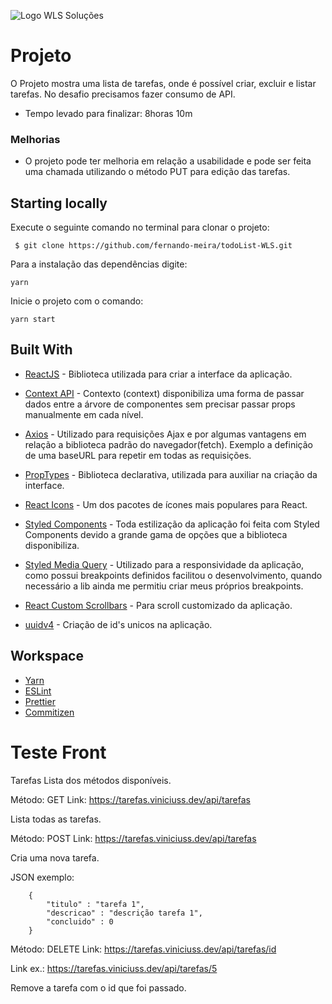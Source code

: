 ![Logo WLS Soluções](https://www.facebook.com/wlssolucoes/photos/a.933865493362324/3016311841784335)

# Projeto

O Projeto mostra uma lista de tarefas, onde é possível criar, excluir e listar tarefas. No desafio precisamos fazer consumo de API.

- Tempo levado para finalizar: 8horas 10m

### Melhorias

- O projeto pode ter melhoria em relação a usabilidade e pode ser feita uma chamada utilizando o método PUT para edição das tarefas.

## Starting locally

Execute o seguinte comando no terminal para clonar o projeto:

     $ git clone https://github.com/fernando-meira/todoList-WLS.git

Para a instalação das dependências digite:

    yarn

Inicie o projeto com o comando:

    yarn start

## Built With

- [ReactJS](https://github.com/facebook/react) - Biblioteca utilizada para criar a interface da aplicação.
- [Context API](https://pt-br.reactjs.org/docs/context.html) - Contexto (context) disponibiliza uma forma de passar dados entre a árvore de componentes sem precisar passar props manualmente em cada nível.

- [Axios](https://github.com/axios/axios) - Utilizado para requisições Ajax e por algumas vantagens em relação a biblioteca padrão do navegador(fetch). Exemplo a definição de uma baseURL para repetir em todas as requisições.

- [PropTypes](https://github.com/facebook/prop-types) - Biblioteca declarativa, utilizada para auxiliar na criação da interface.
- [React Icons](https://github.com/react-icons/react-icons) - Um dos pacotes de ícones mais populares para React.
- [Styled Components](https://styled-components.com/) - Toda estilização da aplicação foi feita com Styled Components devido a grande gama de opções que a biblioteca disponibiliza.
- [Styled Media Query](https://www.npmjs.com/package/styled-media-query) - Utilizado para a responsividade da aplicação, como possui breakpoints definidos facilitou o desenvolvimento, quando necessário a lib ainda me permitiu criar meus próprios breakpoints.
- [React Custom Scrollbars](https://www.npmjs.com/package/react-custom-scrollbars) - Para scroll customizado da aplicação.
- [uuidv4](https://www.npmjs.com/package/uuidv4) - Criação de id's unicos na aplicação.

## Workspace

- [Yarn](https://yarnpkg.com/)
- [ESLint](https://eslint.org/)
- [Prettier](https://prettier.io/)
- [Commitizen](https://github.com/commitizen/cz-cli)

# Teste Front

Tarefas
Lista dos métodos disponíveis.

Método: GET
Link: https://tarefas.viniciuss.dev/api/tarefas

Lista todas as tarefas.

Método: POST
Link: https://tarefas.viniciuss.dev/api/tarefas

Cria uma nova tarefa.

JSON exemplo:

```
    {
        "titulo" : "tarefa 1",
        "descricao" : "descrição tarefa 1",
        "concluido" : 0
    }
```

Método: DELETE
Link: https://tarefas.viniciuss.dev/api/tarefas/id

Link ex.: https://tarefas.viniciuss.dev/api/tarefas/5

Remove a tarefa com o id que foi passado.

